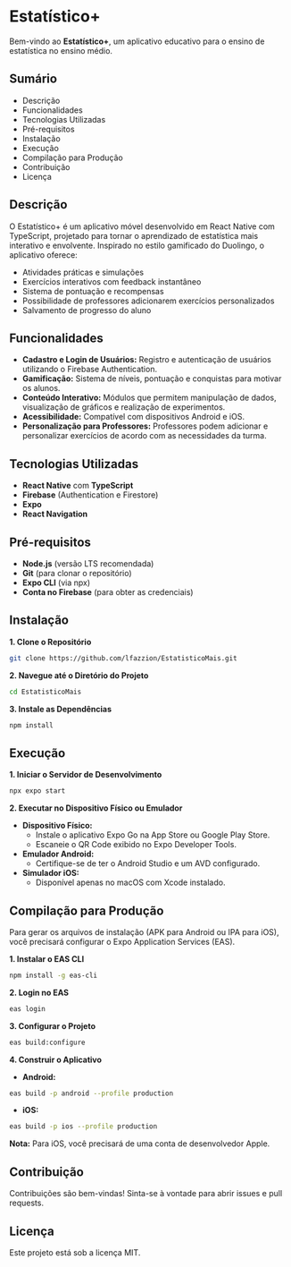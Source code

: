 # Estatístico+

Bem-vindo ao **Estatístico+**, um aplicativo educativo para o ensino de estatística no ensino médio.

## Sumário

- Descrição
- Funcionalidades
- Tecnologias Utilizadas
- Pré-requisitos
- Instalação
- Execução
- Compilação para Produção
- Contribuição
- Licença

## Descrição

O Estatístico+ é um aplicativo móvel desenvolvido em React Native com TypeScript, projetado para tornar o aprendizado de estatística mais interativo e envolvente. Inspirado no estilo gamificado do Duolingo, o aplicativo oferece:

- Atividades práticas e simulações
- Exercícios interativos com feedback instantâneo
- Sistema de pontuação e recompensas
- Possibilidade de professores adicionarem exercícios personalizados
- Salvamento de progresso do aluno

## Funcionalidades

- **Cadastro e Login de Usuários:** Registro e autenticação de usuários utilizando o Firebase Authentication.
- **Gamificação:** Sistema de níveis, pontuação e conquistas para motivar os alunos.
- **Conteúdo Interativo:** Módulos que permitem manipulação de dados, visualização de gráficos e realização de experimentos.
- **Acessibilidade:** Compatível com dispositivos Android e iOS.
- **Personalização para Professores:** Professores podem adicionar e personalizar exercícios de acordo com as necessidades da turma.

## Tecnologias Utilizadas

- **React Native** com **TypeScript**
- **Firebase** (Authentication e Firestore)
- **Expo**
- **React Navigation**

## Pré-requisitos

- **Node.js** (versão LTS recomendada)
- **Git** (para clonar o repositório)
- **Expo CLI** (via npx)
- **Conta no Firebase** (para obter as credenciais)

## Instalação

**1. Clone o Repositório**

```bash
git clone https://github.com/lfazzion/EstatisticoMais.git
```

**2. Navegue até o Diretório do Projeto**

```bash
cd EstatisticoMais
```

**3. Instale as Dependências**

```bash
npm install
```

## Execução

**1. Iniciar o Servidor de Desenvolvimento**

```bash
npx expo start
```

**2. Executar no Dispositivo Físico ou Emulador**

- **Dispositivo Físico:**
  - Instale o aplicativo Expo Go na App Store ou Google Play Store.
  - Escaneie o QR Code exibido no Expo Developer Tools.
- **Emulador Android:**
  - Certifique-se de ter o Android Studio e um AVD configurado.
- **Simulador iOS:**
  - Disponível apenas no macOS com Xcode instalado.

## Compilação para Produção

Para gerar os arquivos de instalação (APK para Android ou IPA para iOS), você precisará configurar o Expo Application Services (EAS).

**1. Instalar o EAS CLI**

```bash
npm install -g eas-cli
```

**2. Login no EAS**

```bash
eas login
```

**3. Configurar o Projeto**

```bash
eas build:configure
```

**4. Construir o Aplicativo**

- **Android:**

```bash
eas build -p android --profile production
```

- **iOS:**

```bash
eas build -p ios --profile production
```

**Nota:** Para iOS, você precisará de uma conta de desenvolvedor Apple.

## Contribuição

Contribuições são bem-vindas! Sinta-se à vontade para abrir issues e pull requests.

## Licença

Este projeto está sob a licença MIT.
